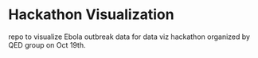 # Hackathon Visualization

repo to visualize Ebola outbreak data for data viz hackathon organized by QED group on Oct 19th. 
